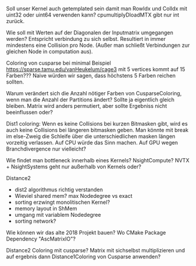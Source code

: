 Soll unser Kernel auch getemplated sein damit man RowIdx und ColIdx mit uint32 oder uint64 verwenden kann?
cpumultiplyDloadMTX gibt nur int zurück.

Wie soll mit Werten auf der Diagonalen der Inputmatrix umgegangen werden?
Entspricht verbindung zu sich selbst. Resultiert in immer mindestens eine Collision pro Node.
(Außer man schließt Verbindungen zur gleichen Node in computation aus).

Coloring von cusparse bei minimal Beispiel https://sparse.tamu.edu/vanHeukelum/cage3 mit 5 vertices
kommt auf 15 Farben??? Naive würden wir sagen, dass höchstens 5 Farben reichen sollten.

Warum verändert sich die Anzahl nötiger Farben von CusparseColoring, wenn man die Anzahl der Partitions ändert?
Sollte ja eigentlich gleich bleiben. Matrix wird anders permutiert, aber sollte Ergebniss nicht beeinflussen oder?

Dist1 coloring:
    Wenn es keine Collisions bei kurzen Bitmasken gibt, wird es auch keine Collisions bei längeren
    bitmasken geben. Man könnte mit break im else-Zweig die Schleife über die unterschiedlichen masken längen
    vorzeitig verlassen. Auf CPU würde das Sinn machen. Auf GPU wegen Branchdivergence nur vielleicht?

Wie findet man bottleneck innerhalb eines Kernels?
NsightCompute? NVTX + NsightSystems geht nur außerhalb von Kernels oder?

Distance2
- dist2 algorithmus richtig verstanden
- Wieviel shared mem? max Nodedegree vs exact
- sorting erzwingt monolitischen Kernel?
- memory layout in ShMem
- umgang mit variablem Nodedegree
- sorting network?

Wie können wir das alte 2018 Projekt bauen? Wo CMake Package Dependency "AscMatrixIO"?

Distance2 Coloring mit cusparse? Matrix mit sichselbst multiplizieren und auf ergebnis dann Distance1Coloring von Cusparse anwenden?